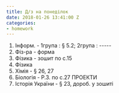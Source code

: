 ```yaml
---
title: Д/з на понеділок
date: 2018-01-26 13:41:00 Z
categories:
- homework
---
```


1. Інформ. - 1група : &sect; 5.2; 2група : -----
2. Фіз-ра - форма
3. Фізика - зошит по с.15
4. Фізика
5. Хімія - &sect; 26, 27
6. Біологія - Р.З. по с.27 ПРОЕКТИ
7. Історія України - &sect; 23, дороб. у зошиті